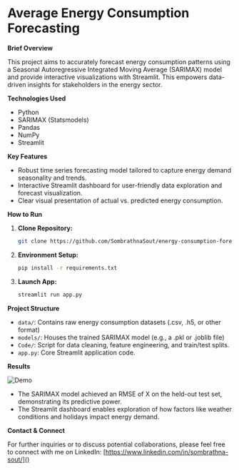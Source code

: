 # Average Energy Consumption Forecasting

**Brief Overview**

This project aims to accurately forecast energy consumption patterns using a Seasonal Autoregressive Integrated Moving Average (SARIMAX) model and provide interactive visualizations with Streamlit. This empowers data-driven insights for stakeholders in the energy sector.

**Technologies Used**

* Python
* SARIMAX (Statsmodels)
* Pandas 
* NumPy
* Streamlit 

**Key Features**

*   Robust time series forecasting model tailored to capture energy demand seasonality and trends.
*   Interactive Streamlit dashboard for user-friendly data exploration and forecast visualization.
*   Clear visual presentation of actual vs. predicted energy consumption.

**How to Run**

1.  **Clone Repository:**
    ```bash
    git clone https://github.com/SombrathnaSout/energy-consumption-forecasting
    ```

2.  **Environment Setup:**
    ```bash
    pip install -r requirements.txt 
    ```

3.  **Launch App:**
    ```bash
    streamlit run app.py 
    ```

**Project Structure**

*   `data/`: Contains raw energy consumption datasets (.csv, .h5, or other format)
*   `models/`: Houses the trained SARIMAX model  (e.g., a .pkl or .joblib file)
*   `Code/`:  Script for data cleaning, feature engineering, and train/test splits.
*   `app.py`: Core Streamlit application code. 

**Results**

![Demo](https://github.com/SombrathnaSout/energy-consumption-forecasting/assets/138176913/788b53bb-b30f-4fb5-a409-673edc0ea564)

*   The SARIMAX model achieved an RMSE of X on the held-out test set, demonstrating its predictive power.
*   The Streamlit dashboard enables  exploration of how factors like weather conditions and holidays impact energy demand. 

**Contact & Connect**

For further inquiries or to discuss potential collaborations, please feel free to connect with me on LinkedIn: [https://www.linkedin.com/in/sombrathna-sout/]()
